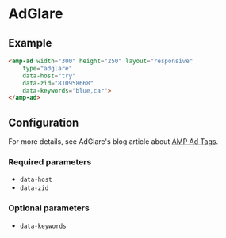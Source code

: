 <!---
Copyright 2019 The AMP HTML Authors. All Rights Reserved.

Licensed under the Apache License, Version 2.0 (the "License");
you may not use this file except in compliance with the License.
You may obtain a copy of the License at

      http://www.apache.org/licenses/LICENSE-2.0

Unless required by applicable law or agreed to in writing, software
distributed under the License is distributed on an "AS-IS" BASIS,
WITHOUT WARRANTIES OR CONDITIONS OF ANY KIND, either express or implied.
See the License for the specific language governing permissions and
limitations under the License.
-->

# AdGlare

## Example

```html
<amp-ad width="300" height="250" layout="responsive"
    type="adglare"
    data-host="try"
    data-zid="810958668"
    data-keywords="blue,car">
</amp-ad>
```

## Configuration
For more details, see AdGlare's blog article about [AMP Ad Tags](https://www.adglare.com/kb/51/amp-ad-server).

### Required parameters
- `data-host`
- `data-zid`

### Optional parameters
- `data-keywords`
